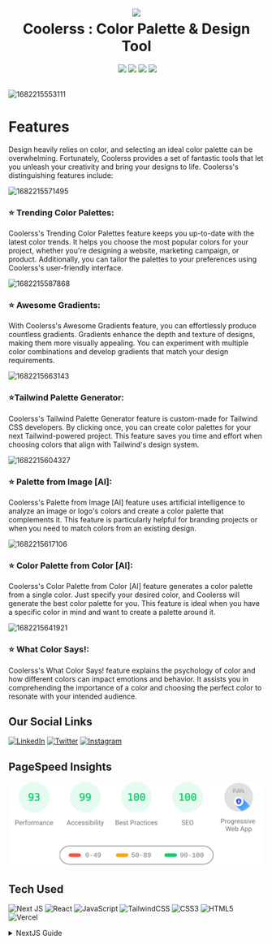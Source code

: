 <div align="center">
 <h1> <img src="https://Coolerss.itsvg.in/logo.png" width="80px"><br/>Coolerss : Color Palette & Design Tool</h1>
 <a href="https://www.buymeacoffee.com/VishwaGauravIn" target="_blank"><img alt="" src="https://img.shields.io/badge/Buy%20Me%20a%20Coffee-ffdd00?style=flat&logo=buy-me-a-coffee&logoColor=black" style="vertical-align:center" /></a>
 <img src="https://img.shields.io/npm/v/npm?style=normal"/>
 <img src="https://img.shields.io/website?style=normal&url=https%3A%2F%2FCoolerss.itsvg.in/"/> 
 <img src="https://img.shields.io/badge/License-GPL%20v3-brightgreen?style=normal"/>
 <img src="https://img.shields.io/github/languages/code-size/VishwaGauravIn/Coolerss?logo=github&style=normal"/>
</div>
<br/>

![1682215553111](https://user-images.githubusercontent.com/81325730/234714129-d4087095-013b-48c7-a932-7db030113038.png)


# Features
Design heavily relies on color, and selecting an ideal color palette can be overwhelming. Fortunately, Coolerss provides a set of fantastic tools that let you unleash your creativity and bring your designs to life. Coolerss's distinguishing features include:

![1682215571495](https://user-images.githubusercontent.com/81325730/234713744-5e6c9528-e28c-4e2f-8ab9-61fb74489777.png)
### ⭐ Trending Color Palettes:
Coolerss's Trending Color Palettes feature keeps you up-to-date with the latest color trends. It helps you choose the most popular colors for your project, whether you're designing a website, marketing campaign, or product. Additionally, you can tailor the palettes to your preferences using Coolerss's user-friendly interface.

![1682215587868](https://user-images.githubusercontent.com/81325730/234713797-d331fddf-25f2-4e64-ba33-188cfebd553d.png)
### ⭐ Awesome Gradients:
With Coolerss's Awesome Gradients feature, you can effortlessly produce countless gradients. Gradients enhance the depth and texture of designs, making them more visually appealing. You can experiment with multiple color combinations and develop gradients that match your design requirements.

![1682215663143](https://user-images.githubusercontent.com/81325730/234713829-6d08a7cd-6ec2-4e06-b922-92d83f452adf.png)
### ⭐Tailwind Palette Generator:
Coolerss's Tailwind Palette Generator feature is custom-made for Tailwind CSS developers. By clicking once, you can create color palettes for your next Tailwind-powered project. This feature saves you time and effort when choosing colors that align with Tailwind's design system.

![1682215604327](https://user-images.githubusercontent.com/81325730/234713869-2bc46eb3-f8af-4c77-a662-9e17bd4120ab.png)
### ⭐ Palette from Image [AI]:
Coolerss's Palette from Image [AI] feature uses artificial intelligence to analyze an image or logo's colors and create a color palette that complements it. This feature is particularly helpful for branding projects or when you need to match colors from an existing design.

![1682215617106](https://user-images.githubusercontent.com/81325730/234713924-2cef2971-2b65-4bda-991c-4fc4ccf36b38.png)
### ⭐ Color Palette from Color [AI]:
Coolerss's Color Palette from Color [AI] feature generates a color palette from a single color. Just specify your desired color, and Coolerss will generate the best color palette for you. This feature is ideal when you have a specific color in mind and want to create a palette around it.

![1682215641921](https://user-images.githubusercontent.com/81325730/234713976-da7736aa-54d8-4780-b506-10bfa2462e08.png)
### ⭐ What Color Says!:
Coolerss's What Color Says! feature explains the psychology of color and how different colors can impact emotions and behavior. It assists you in comprehending the importance of a color and choosing the perfect color to resonate with your intended audience.

## Our Social Links
[![LinkedIn](https://img.shields.io/badge/linkedin-%230077B5.svg?style=normal&logo=linkedin&logoColor=white)](https://linkedin.com/in/VishwaGauravIn)
[![Twitter](https://img.shields.io/badge/Twitter-%231DA1F2.svg?style=normal&logo=Twitter&logoColor=white)](https://twitter.com/VishwaGauravIn)
[![Instagram](https://img.shields.io/badge/Instagram-%23E4405F.svg?style=for-the-badge&logo=Instagram&logoColor=white)](https://instagram.com/VishwaGauravIn)

## PageSpeed Insights
![](https://raw.githubusercontent.com/VishwaGauravIn/Images/f13849bc9989d66c67085313dd606ea978eff0f8/psi-gprm.svg)

## Tech Used
![Next JS](https://img.shields.io/badge/Next-black?style=for-the-badge&logo=next.js&logoColor=white)
![React](https://img.shields.io/badge/react-%2320232a.svg?style=for-the-badge&logo=react&logoColor=%2361DAFB)
![JavaScript](https://img.shields.io/badge/javascript-%23323330.svg?style=for-the-badge&logo=javascript&logoColor=%23F7DF1E)
![TailwindCSS](https://img.shields.io/badge/tailwindcss-%2338B2AC.svg?style=for-the-badge&logo=tailwind-css&logoColor=white)
![CSS3](https://img.shields.io/badge/css3-%231572B6.svg?style=for-the-badge&logo=css3&logoColor=white)
![HTML5](https://img.shields.io/badge/html5-%23E34F26.svg?style=for-the-badge&logo=html5&logoColor=white)
![Vercel](https://img.shields.io/badge/vercel-%23000000.svg?style=for-the-badge&logo=vercel&logoColor=white)


<details>
<summary>
  NextJS Guide
</summary>

## Getting Started

First, run the development server:

```bash
npm run dev
# or
yarn dev
```

Open [http://localhost:3000](http://localhost:3000) with your browser to see the result.

You can start editing the page by modifying `pages/index.js`. The page auto-updates as you edit the file.

[API routes](https://nextjs.org/docs/api-routes/introduction) can be accessed on [http://localhost:3000/api/hello](http://localhost:3000/api/hello). This endpoint can be edited in `pages/api/hello.js`.

The `pages/api` directory is mapped to `/api/*`. Files in this directory are treated as [API routes](https://nextjs.org/docs/api-routes/introduction) instead of React pages.

## Learn More

To learn more about Next.js, take a look at the following resources:

- [Next.js Documentation](https://nextjs.org/docs) - learn about Next.js features and API.
- [Learn Next.js](https://nextjs.org/learn) - an interactive Next.js tutorial.

You can check out [the Next.js GitHub repository](https://github.com/vercel/next.js/) - your feedback and contributions are welcome!

## Deploy on Vercel

The easiest way to deploy your Next.js app is to use the [Vercel Platform](https://vercel.com/new?utm_medium=default-template&filter=next.js&utm_source=create-next-app&utm_campaign=create-next-app-readme) from the creators of Next.js.

Check out our [Next.js deployment documentation](https://nextjs.org/docs/deployment) for more details.
  
</details>
